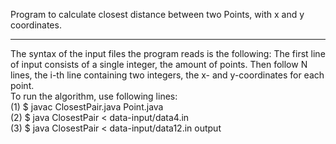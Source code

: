 Program to calculate closest distance between two Points, with x and y coordinates. 

----------------------------------------------------------------
The syntax of the input files the program reads is the following:
The first line of input consists of a single integer, the amount of points.
Then follow N lines, the i-th line containing two integers, the x- and y-coordinates for each point. 
<br>
To run the algorithm, use following lines: <br>
(1) $ javac ClosestPair.java Point.java <br>
(2) $ java ClosestPair < data-input/data4.in <br>
(3) $ java ClosestPair < data-input/data12.in output <br>

